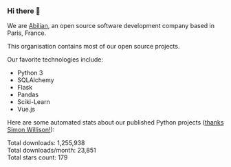 ### Hi there 👋

We are [Abilian](https://abilian.com/), an open source software development company based in Paris, France.

This organisation contains most of our open source projects.

Our favorite technologies include:

- Python 3
- SQLAlchemy
- Flask
- Pandas
- Sciki-Learn
- Vue.js

Here are some automated stats about our published Python projects
([thanks Simon Willison!][sw-post]):

<!--marker-->
Total downloads: 1,255,938<br>
Total downloads/month: 23,851<br>
Total stars count: 179
<!--end-->

[sw-post]: https://simonwillison.net/2020/Jul/10/self-updating-profile-readme/